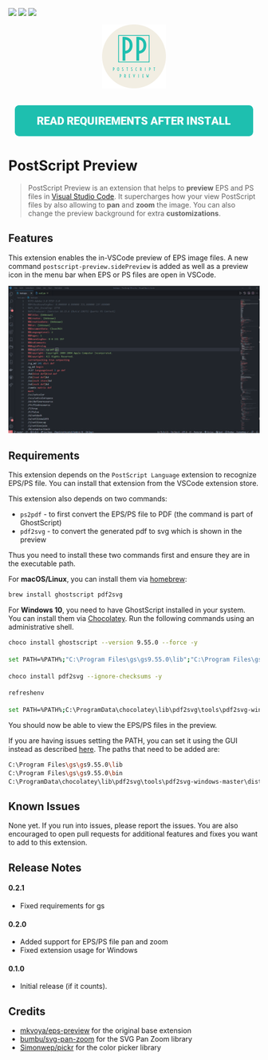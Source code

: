 [![](https://vsmarketplacebadge.apphb.com/version-short/ahnafnafee.postscript-preview.svg)](https://marketplace.visualstudio.com/items?itemName=ahnafnafee.postscript-preview) [![](https://vsmarketplacebadge.apphb.com/installs-short/ahnafnafee.postscript-preview.svg)](https://marketplace.visualstudio.com/items?itemName=ahnafnafee.postscript-preview) [![](https://vsmarketplacebadge.apphb.com/rating-short/ahnafnafee.postscript-preview.svg)](https://marketplace.visualstudio.com/items?itemName=ahnafnafee.postscript-preview)


<p align="center">
    <img src="https://github.com/ahnafnafee/PostScript-Preview/raw/master/images/logo.png" alt="Logo"  width="128px" height="auto" />
</p>
<p align="center">
    <br/>
    <a title="READ REQUIREMENTS AFTER INSTALL" href="#requirements"><img src="https://github.com/ahnafnafee/PostScript-Preview/raw/master/docs/images/req-btn.png" alt="Read Requirements After Install"></a>
</p>


# PostScript Preview



> PostScript Preview is an extension that helps to **preview** EPS and PS files in [Visual Studio Code](https://code.visualstudio.com/). It supercharges how your view PostScript files by also allowing to **pan** and **zoom** the image. You can also change the preview background for extra **customizations**.




## Features

This extension enables the in-VSCode preview of EPS image files.
A new command `postscript-preview.sidePreview` is added as well as a preview icon in the menu bar when EPS or PS files are open in VSCode.

<img src="https://github.com/ahnafnafee/PostScript-Preview/raw/master/demo/postscript-preview-demo.gif" alt="demo" style="zoom:50%;" />



## Requirements

This extension depends on the `PostScript Language` extension to recognize EPS/PS file.
You can install that extension from the VSCode extension store.

This extension also depends on two commands:

- `ps2pdf` - to first convert the EPS/PS file to PDF (the command is part of GhostScript)
- `pdf2svg` - to convert the generated pdf to svg which is shown in the preview

Thus you need to install these two commands first and ensure they are in the executable path.

For **macOS/Linux**, you can install them via [homebrew](https://brew.sh/):

```sh
brew install ghostscript pdf2svg
```



For **Windows 10**, you need to have GhostScript installed in your system.  You can install  them via [Chocolatey](https://chocolatey.org/install). Run the following commands using an administrative shell.

```bash
choco install ghostscript --version 9.55.0 --force -y

set PATH=%PATH%;"C:\Program Files\gs\gs9.55.0\lib";"C:\Program Files\gs\gs9.55.0\bin"

choco install pdf2svg --ignore-checksums -y

refreshenv

set PATH=%PATH%;C:\ProgramData\chocolatey\lib\pdf2svg\tools\pdf2svg-windows-master\dist-64bits
```

You should now be able to view the EPS/PS files in the preview.

If you are having issues setting the PATH, you can set it using the GUI instead as described [here](https://stackoverflow.com/questions/44272416/how-to-add-a-folder-to-path-environment-variable-in-windows-10-with-screensho). The paths that need to be added are:

```bash
C:\Program Files\gs\gs9.55.0\lib
C:\Program Files\gs\gs9.55.0\bin
C:\ProgramData\chocolatey\lib\pdf2svg\tools\pdf2svg-windows-master\dist-64bits
```



## Known Issues

None yet. If you run into issues, please report the issues. You are also encouraged to open pull requests for additional features and fixes you want to add to this extension.



## Release Notes

#### 0.2.1

- Fixed requirements for gs

#### 0.2.0

- Added support for EPS/PS file pan and zoom
- Fixed extension usage for Windows

#### 0.1.0

- Initial release (if it counts).



## Credits

- [mkvoya/eps-preview](https://github.com/mkvoya/eps-preview) for the original base extension
- [bumbu/svg-pan-zoom](https://github.com/bumbu/svg-pan-zoom) for the SVG Pan Zoom library
- [Simonwep/pickr](https://github.com/Simonwep/pickr) for the color picker library

